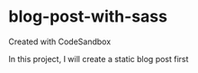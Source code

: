 # blog-post-with-sass

Created with CodeSandbox

In this project, I will create a static blog post first
